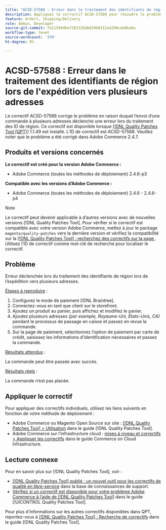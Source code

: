 ```yaml
---
title: "ACSD-57588 : Erreur dans le traitement des identifiants de région lors de l’expédition vers plusieurs adresses"
description: Appliquez le correctif ACSD-57588 pour résoudre le problème Adobe Commerce en raison duquel l’envoi d’une commande à plusieurs adresses déclenche une erreur lors du traitement des identifiants de région.
feature: Orders, Shipping/Delivery
role: Admin, Developer
source-git-commit: fe11599dbef283326db029b0312ad290cde0ba0a
workflow-type: tm+mt
source-wordcount: '370'
ht-degree: 0%

---
```


# ACSD-57588 : Erreur dans le traitement des identifiants de région lors de l&#39;expédition vers plusieurs adresses

Le correctif ACSD-57588 corrige le problème en raison duquel l’envoi d’une commande à plusieurs adresses déclenche une erreur lors du traitement des ID de région. Ce correctif est disponible lorsque [[!DNL Quality Patches Tool (QPT)]](https://experienceleague.adobe.com/en/docs/commerce-knowledge-base/kb/announcements/commerce-announcements/magento-quality-patches-released-new-tool-to-self-serve-quality-patches) 1.1.49 est installé. L’ID de correctif est ACSD-57588. Veuillez noter que le problème a été corrigé dans Adobe Commerce 2.4.7.

## Produits et versions concernés

**Le correctif est créé pour la version Adobe Commerce :**

* Adobe Commerce (toutes les méthodes de déploiement) 2.4.6-p3

**Compatible avec les versions d’Adobe Commerce :**

* Adobe Commerce (toutes les méthodes de déploiement) 2.4.6 - 2.4.6-p4

>[!NOTE]
>
>Le correctif peut devenir applicable à d’autres versions avec de nouvelles versions [!DNL Quality Patches Tool]. Pour vérifier si le correctif est compatible avec votre version Adobe Commerce, mettez à jour le package `magento/quality-patches` vers la dernière version et vérifiez la compatibilité sur la [[!DNL Quality Patches Tool] : recherchez des correctifs sur la page ](https://experienceleague.adobe.com/tools/commerce-quality-patches/index.html). Utilisez l’ID de correctif comme mot-clé de recherche pour localiser le correctif.

## Problème

Erreur déclenchée lors du traitement des identifiants de région lors de l’expédition vers plusieurs adresses.

<u>Étapes à reproduire</u> :

1. Configurez le mode de paiement [!DNL Braintree].
1. Connectez-vous en tant que client sur le storefront.
1. Ajoutez un produit au panier, puis affichez et modifiez le panier.
1. Ajoutez plusieurs adresses *(par exemple, Royaume-Uni, États-Unis, CA)* pendant le processus de passage en caisse et passez en revue la commande.
1. Sur la page de paiement, sélectionnez l’option de paiement par carte de crédit, saisissez les informations d’identification nécessaires et passez la commande.

<u>Résultats attendus</u> :

La commande peut être passée avec succès.

<u>Résultats réels</u> :

La commande n’est pas placée.

## Appliquer le correctif

Pour appliquer des correctifs individuels, utilisez les liens suivants en fonction de votre méthode de déploiement :

* Adobe Commerce ou Magento Open Source sur site : [[!DNL Quality Patches Tool] > Utilisation](/help/tools/quality-patches-tool/usage.md) dans le guide [!DNL Quality Patches Tool].
* Adobe Commerce sur l’infrastructure cloud : [mises à niveau et correctifs > Appliquer les correctifs](https://experienceleague.adobe.com/docs/commerce-cloud-service/user-guide/develop/upgrade/apply-patches.html) dans le guide Commerce on Cloud Infrastructure.

## Lecture connexe

Pour en savoir plus sur [!DNL Quality Patches Tool], voir :

* [[!DNL Quality Patches Tool] publié : un nouvel outil pour les correctifs de qualité en libre-service](https://experienceleague.adobe.com/en/docs/commerce-knowledge-base/kb/announcements/commerce-announcements/magento-quality-patches-released-new-tool-to-self-serve-quality-patches) dans la base de connaissances de support.
* [Vérifiez si un correctif est disponible pour votre problème Adobe Commerce à l’aide de  [!DNL Quality Patches Tool]](/help/tools/quality-patches-tool/patches-available-in-qpt/check-patch-for-magento-issue-with-magento-quality-patches.md) dans le guide [!UICONTROL Quality Patches Tool].


Pour plus d&#39;informations sur les autres correctifs disponibles dans QPT, reportez-vous à [[!DNL Quality Patches Tool] : Recherche de correctifs](https://experienceleague.adobe.com/tools/commerce-quality-patches/index.html) dans le guide [!DNL Quality Patches Tool].
